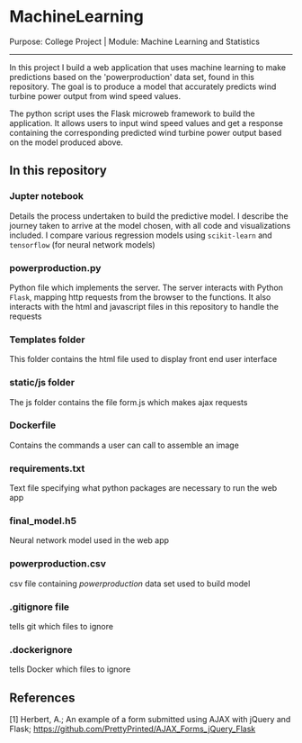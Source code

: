 # MachineLearning
Purpose: College Project | Module: Machine Learning and Statistics
***
In this project I build a web application that uses machine learning to make predictions based on the 'powerproduction' data set, found in this repository. The goal is to produce a model that accurately predicts wind turbine power output from wind speed values. 

The python script uses the Flask microweb framework to build the application. It allows users to input wind speed values and get a response containing the corresponding predicted wind turbine power output based on the model produced above.

## In this repository

### Jupter notebook
Details the process undertaken to build the predictive model. I describe the journey taken to arrive at the model chosen, with all code and visualizations included. I compare various regression models using `scikit-learn` and `tensorflow` (for neural network models)

### powerproduction.py
Python file which implements the server. The server interacts with Python `Flask`, mapping http requests from the browser to the functions. It also interacts with the html and javascript files in this repository to handle the requests

### Templates folder
This folder contains the html file used to display front end user interface

### static/js folder
The js folder contains the file form.js which makes ajax requests

### Dockerfile
Contains the commands a user can call to assemble an image

### requirements.txt
Text file specifying what python packages are necessary to run the web app

### final_model.h5
Neural network model used in the web app

### powerproduction.csv
csv file containing *powerproduction* data set used to build model

### .gitignore file
tells git which files to ignore 

### .dockerignore
tells Docker which files to ignore


## References
[1] Herbert, A.; An example of a form submitted using AJAX with jQuery and Flask; https://github.com/PrettyPrinted/AJAX_Forms_jQuery_Flask
